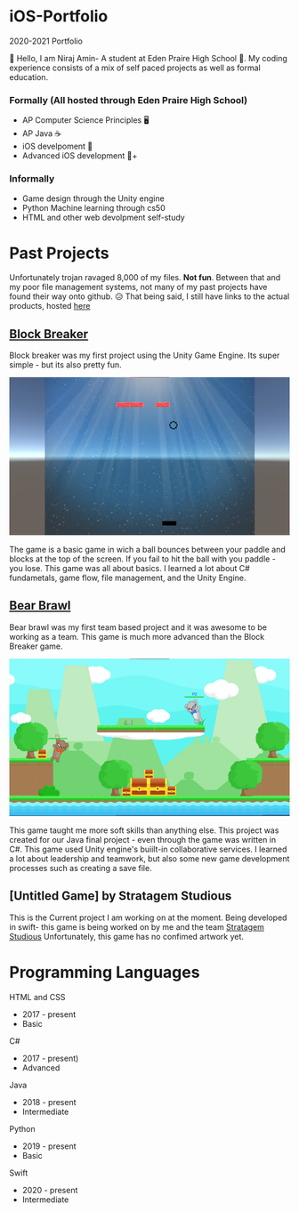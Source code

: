 # iOS-Portfolio
2020-2021 Portfolio 

:wave: Hello, I am Niraj Amin- A student at Eden Praire High School :school:. My coding experience consists of a mix of self paced projects as well as formal education.

### Formally (All hosted through Eden Praire High School)
  * AP Computer Science Principles :desktop_computer:
  * AP Java :coffee:
  * iOS develpoment :iphone:
  * Advanced iOS development :iphone:+
  
### Informally
  * Game design through the Unity engine
  * Python Machine learning through cs50
  * HTML and other web devolpment self-study 

# Past Projects
Unfortunately trojan ravaged 8,000 of my files. __Not fun__. Between that and my poor file management systems, not many of my past projects have found their way onto github. :disappointed_relieved: 
That being said, I still have links to the actual products, hosted [here](https://lifedrain28.itch.io/)

## [Block Breaker](https://lifedrain28.itch.io/block-breaker)
Block breaker was my first project using the Unity Game Engine. Its super simple - but its also pretty fun. 

![](https://github.com/EPCompSci/portfolio-2020-LifeDrain28/blob/master/Images/BlockBreaker.png)

The game is a basic game in wich a ball bounces between your paddle and blocks at the top of the screen. If you fail to hit the ball with you paddle - you lose. This game was all about basics. I learned a lot about C# fundametals, game flow, file management, and the Unity Engine.

## [Bear Brawl](https://lifedrain28.itch.io/bear-brawl)
Bear brawl was my first team based project and it was awesome to be working as a team. This game is much more advanced than the Block Breaker game.

![](https://github.com/EPCompSci/portfolio-2020-LifeDrain28/blob/master/Images/BearBrawl.png)

This game taught me more soft skills than anything else. This project was created for our Java final project - even through the game was written in C#. This game used Unity engine's buiilt-in collaborative services. I learned a lot about leadership and teamwork, but also some new game development processes such as creating a save file.

## [Untitled Game] by Stratagem Studious
This is the Current project I am working on at the moment. Being developed in swift- this game is being worked on by me and the team [Stratagem Studious](https://github.com/Stratagem-Studios) Unfortunately, this game has no confimed artwork yet. 

# Programming Languages
HTML and CSS 
  * 2017 - present
  * Basic
    
C# 
  * 2017 - present)
  * Advanced
    
Java 
  * 2018 - present 
  * Intermediate
    
Python 
  * 2019 - present
  * Basic
    
Swift 
  * 2020 - present
  * Intermediate 
